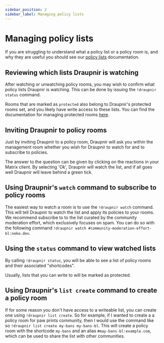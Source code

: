 ```yaml
---
sidebar_position: 2
sidebar_label: Managing policy lists
---
```


<!--
SPDX-FileCopyrightText: 2024 Gnuxie <Gnuxie@protonmail.com>

SPDX-License-Identifier: CC-BY-SA-4.0
-->

# Managing policy lists

If you are struggling to understand what a policy list or a policy
room is, and why they are useful you should see our [policy
lists](../concepts/policy-lists) documentation.

## Reviewing which lists Draupnir is watching

After watching or unwatching policy rooms, you may wish to confirm
what policy lists Draupnir is watching. This can be done by issuing
the `!draupnir status` command.

Rooms that are marked as `protected` also belong to Draupnir's
protected rooms set, and you likely have write access to these lists.
You can find the documentation for managing protected rooms
[here](./managing-protected-rooms.md).

## Inviting Draupnir to policy rooms

Just by inviting Draupnir to a policy room, Draupnir will ask you
within the management room whether you wish for Draupnir to watch for
and to subscribe to policies.

The answer to the question can be given by clicking on the reactions in
your Matrix client. By selecting 'Ok', Draupnir will watch the list,
and if all goes well Draupnir will leave behind a green tick.

## Using Draupnir's `watch` command to subscribe to policy rooms

The easiest way to watch a room is to use the `!draupnir watch`
command.  This will tell Draupnir to watch the list and apply its
policies to your rooms.  We recommend subscribe to to the list curated
by the community moderation effort, which exclusively focuses on
spam. You can do so with the following command `!draupnir watch #community-moderation-effort-bl:neko.dev`.

## Using the `status` command to view watched lists

By calling `!draupnir status`, you will be able to see a list of
policy rooms and their associated "shortcodes".

Usually, lists that you can write to will be marked as protected.

## Using Draupnir's `list create` command to create a policy room

If for some reason you don't have access to a writeable list, you can
create one using `!draupnir list create`. So for example, if I wanted
to create a a policy room for paw prints community, then I would use
the command like so `!draupnir list create my-bans my-bans-bl`. This
will create a policy room with the shortcode `my-bans` and an alias
`#may-bans-bl:example.com`, which can be used to share the list with
other communities.
